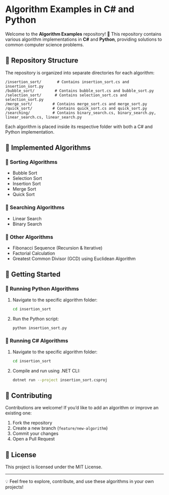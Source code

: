 # Algorithm Examples in C# and Python

Welcome to the **Algorithm Examples** repository! 🚀 This repository contains various algorithm implementations in **C#** and **Python**, providing solutions to common computer science problems.

## 📂 Repository Structure

The repository is organized into separate directories for each algorithm:

```
/insertion_sort/       # Contains insertion_sort.cs and insertion_sort.py
/bubble_sort/         # Contains bubble_sort.cs and bubble_sort.py
/selection_sort/      # Contains selection_sort.cs and selection_sort.py
/merge_sort/         # Contains merge_sort.cs and merge_sort.py
/quick_sort/         # Contains quick_sort.cs and quick_sort.py
/searching/          # Contains binary_search.cs, binary_search.py, linear_search.cs, linear_search.py
```

Each algorithm is placed inside its respective folder with both a C# and Python implementation.

## 📌 Implemented Algorithms

### 🔹 Sorting Algorithms

- Bubble Sort
- Selection Sort
- Insertion Sort
- Merge Sort
- Quick Sort

### 🔹 Searching Algorithms

- Linear Search
- Binary Search

### 🔹 Other Algorithms

- Fibonacci Sequence (Recursion & Iterative)
- Factorial Calculation
- Greatest Common Divisor (GCD) using Euclidean Algorithm

## 🚀 Getting Started

### 🔹 Running Python Algorithms

1. Navigate to the specific algorithm folder:
   ```sh
   cd insertion_sort
   ```
2. Run the Python script:
   ```sh
   python insertion_sort.py
   ```

### 🔹 Running C# Algorithms

1. Navigate to the specific algorithm folder:
   ```sh
   cd insertion_sort
   ```
2. Compile and run using .NET CLI:
   ```sh
   dotnet run --project insertion_sort.csproj
   ```

## 🤝 Contributing

Contributions are welcome! If you’d like to add an algorithm or improve an existing one:

1. Fork the repository
2. Create a new branch (`feature/new-algorithm`)
3. Commit your changes
4. Open a Pull Request

## 📜 License

This project is licensed under the MIT License.

---

💡 Feel free to explore, contribute, and use these algorithms in your own projects!
